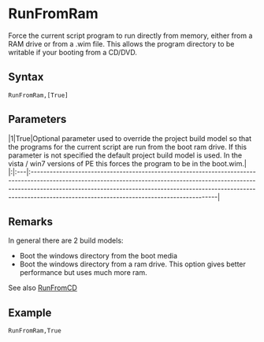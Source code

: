 # RunFromRam #

Force the current script program to run directly from memory, either from a RAM drive or from a .wim file. This allows the program directory to be writable if your booting from a CD/DVD.

## Syntax ##
```
RunFromRam,[True]
```

## Parameters ##
|1|True|Optional parameter used to override the project build model so that the programs for the current script are run from the boot ram drive. If this parameter is not specified the default project build model is used. In the vista / win7 versions of PE this forces the program to be in the boot.wim.|
|:|:---|:-----------------------------------------------------------------------------------------------------------------------------------------------------------------------------------------------------------------------------------------------------------------------------------------------------|

## Remarks ##
In general there are 2 build models:
  * Boot the windows directory from the boot media
  * Boot the windows directory from a ram drive. This option gives better performance but uses much more ram.

See also [RunFromCD](runfromcd.md)

## Example ##
```
RunFromRam,True
```
